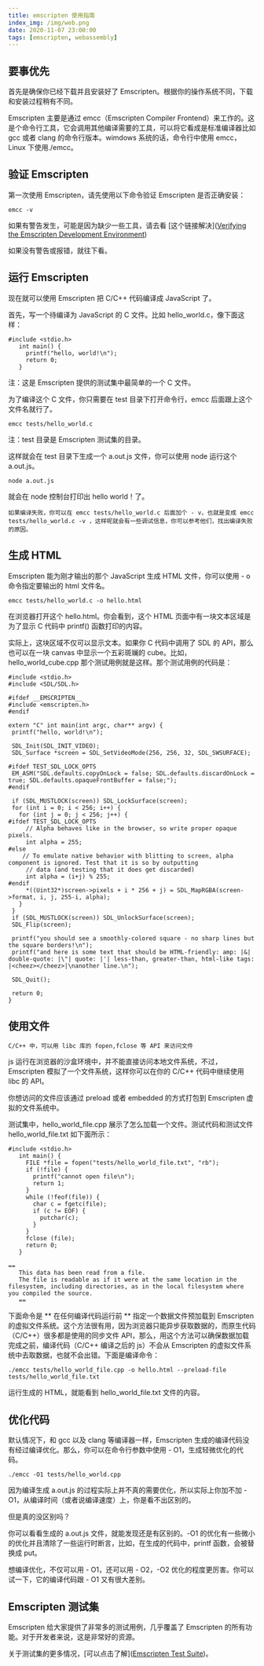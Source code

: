 ```yaml
---
title: emscripten 使用指南
index_img: /img/web.png
date: 2020-11-07 23:00:00
tags: [emscripten, webassembly]
---
```


## 要事优先

首先是确保你已经下载并且安装好了 Emscripten。根据你的操作系统不同，下载和安装过程稍有不同。

Emscripten 主要是通过 emcc（Emscripten Compiler Frontend）来工作的。这是个命令行工具，它会调用其他编译需要的工具，可以将它看成是标准编译器比如 gcc 或者 clang 的命令行版本。wimdows 系统的话，命令行中使用 emcc，Linux 下使用./emcc。

## 验证 Emscripten

第一次使用 Emscripten，请先使用以下命令验证 Emscripten 是否正确安装：

```text
emcc -v
```

如果有警告发生，可能是因为缺少一些工具，请去看 [这个链接解决]([Verifying the Emscripten Development Environment](https://link.zhihu.com/?target=http%3A//kripken.github.io/emscripten-site/docs/building_from_source/verify_emscripten_environment.html%23verifying-the-emscripten-environment))

如果没有警告或报错，就往下看。

## 运行 Emscripten

现在就可以使用 Emscripten 把 C/C++ 代码编译成 JavaScript 了。

首先，写一个待编译为 JavaScript 的 C 文件。比如 hello_world.c，像下面这样：

```text
#include <stdio.h>
   int main() {
     printf("hello, world!\n");
     return 0;
   }
```

注：这是 Emscripten 提供的测试集中最简单的一个 C 文件。

为了编译这个 C 文件，你只需要在 test 目录下打开命令行，emcc 后面跟上这个文件名就行了。

```text
emcc tests/hello_world.c
```

注：test 目录是 Emscripten 测试集的目录。

这样就会在 test 目录下生成一个 a.out.js 文件，你可以使用 node 运行这个 a.out.js。

```text
node a.out.js
```

就会在 node 控制台打印出 hello world！了。

```text
如果编译失败，你可以在 emcc tests/hello_world.c 后面加个 - v，也就是变成 emcc tests/hello_world.c -v ，这样呢就会有一些调试信息，你可以参考他们，找出编译失败的原因。
```



## 生成 HTML

Emscripten 能为刚才输出的那个 JavaScript 生成 HTML 文件，你可以使用 - o 命令指定要输出的 html 文件名。

```text
emcc tests/hello_world.c -o hello.html
```

在浏览器打开这个 hello.html。你会看到，这个 HTML 页面中有一块文本区域是为了显示 C 代码中 printf() 函数打印的内容。

实际上，这块区域不仅可以显示文本。如果你 C 代码中调用了 SDL 的 API，那么也可以在一块 canvas 中显示一个五彩斑斓的 cube。比如，hello_world_cube.cpp 那个测试用例就是这样。那个测试用例的代码是：

```text
#include <stdio.h>
#include <SDL/SDL.h>

#ifdef __EMSCRIPTEN__
#include <emscripten.h>
#endif

extern "C" int main(int argc, char** argv) {
 printf("hello, world!\n");

 SDL_Init(SDL_INIT_VIDEO);
 SDL_Surface *screen = SDL_SetVideoMode(256, 256, 32, SDL_SWSURFACE);

#ifdef TEST_SDL_LOCK_OPTS
 EM_ASM("SDL.defaults.copyOnLock = false; SDL.defaults.discardOnLock = true; SDL.defaults.opaqueFrontBuffer = false;");
#endif

 if (SDL_MUSTLOCK(screen)) SDL_LockSurface(screen);
 for (int i = 0; i < 256; i++) {
   for (int j = 0; j < 256; j++) {
#ifdef TEST_SDL_LOCK_OPTS
     // Alpha behaves like in the browser, so write proper opaque pixels.
     int alpha = 255;
#else
    // To emulate native behavior with blitting to screen, alpha component is ignored. Test that it is so by outputting
     // data (and testing that it does get discarded)
     int alpha = (i+j) % 255;
#endif
     *((Uint32*)screen->pixels + i * 256 + j) = SDL_MapRGBA(screen->format, i, j, 255-i, alpha);
   }
 }
 if (SDL_MUSTLOCK(screen)) SDL_UnlockSurface(screen);
 SDL_Flip(screen);

 printf("you should see a smoothly-colored square - no sharp lines but the square borders!\n");
 printf("and here is some text that should be HTML-friendly: amp: |&| double-quote: |\"| quote: |'| less-than, greater-than, html-like tags: |<cheez></cheez>|\nanother line.\n");

 SDL_Quit();

 return 0;
}
```

## 使用文件

```text
C/C++ 中，可以用 libc 库的 fopen,fclose 等 API 来访问文件
```

js 运行在浏览器的沙盒环境中，并不能直接访问本地文件系统，不过，Emscripten 模拟了一个文件系统，这样你可以在你的 C/C++ 代码中继续使用 libc 的 API。

你想访问的文件应该通过 preload 或者 embedded 的方式打包到 Emscripten 虚拟的文件系统中。

测试集中，hello_world_file.cpp 展示了怎么加载一个文件。测试代码和测试文件 hello_world_file.txt 如下面所示：

```text
#include <stdio.h>
   int main() {
     FILE *file = fopen("tests/hello_world_file.txt", "rb");
     if (!file) {
       printf("cannot open file\n");
       return 1;
     }
     while (!feof(file)) {
       char c = fgetc(file);
       if (c != EOF) {
         putchar(c);
       }
     }
     fclose (file);
     return 0;
   }
```

```text
==
   This data has been read from a file.
   The file is readable as if it were at the same location in the filesystem, including directories, as in the local filesystem where you compiled the source.
   ==
```

下面命令是 ** 在任何编译代码运行前 ** 指定一个数据文件预加载到 Emscripten 的虚拟文件系统。这个方法很有用，因为浏览器只能异步获取数据的，而原生代码（C/C++）很多都是使用的同步文件 API，那么，用这个方法可以确保数据加载完成之前，编译代码（C/C++ 编译之后的 js）不会从 Emscripten 的虚拟文件系统中去取数据，也就不会出错。下面是编译命令：

```text
./emcc tests/hello_world_file.cpp -o hello.html --preload-file tests/hello_world_file.txt
```

运行生成的 HTML，就能看到 hello_world_file.txt 文件的内容。

## 优化代码

默认情况下，和 gcc 以及 clang 等编译器一样，Emscripten 生成的编译代码没有经过编译优化。那么，你可以在命令行参数中使用 - O1，生成轻微优化的代码。

```text
./emcc -O1 tests/hello_world.cpp
```



因为编译生成 a.out.js 的过程实际上并不真的需要优化，所以实际上你加不加 - O1，从编译时间（或者说编译速度）上，你是看不出区别的。

但是真的没区别吗？

你可以看看生成的 a.out.js 文件，就能发现还是有区别的。-O1 的优化有一些微小的优化并且清除了一些运行时断言，比如，在生成的代码中，printf 函数，会被替换成 put。

想编译优化，不仅可以用 - O1，还可以用 - O2，-O2 优化的程度更厉害。你可以试一下，它的编译代码跟 - O1 又有很大差别。

## Emscripten 测试集

Emscripten 给大家提供了非常多的测试用例，几乎覆盖了 Emscripten 的所有功能。对于开发者来说，这是非常好的资源。

关于测试集的更多情况，[可以点击了解]([Emscripten Test Suite](https://link.zhihu.com/?target=http%3A//kripken.github.io/emscripten-site/docs/getting_started/test-suite.html%23emscripten-test-suite))。